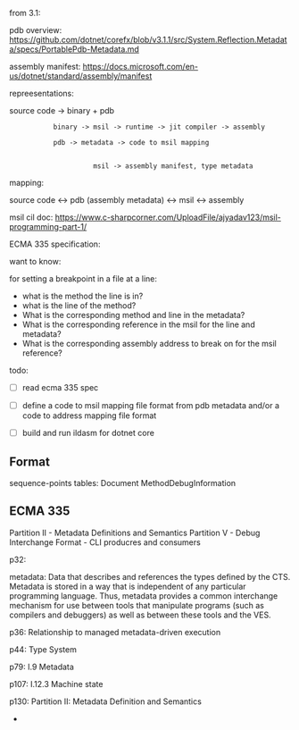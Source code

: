 from 3.1:

pdb overview:
https://github.com/dotnet/corefx/blob/v3.1.1/src/System.Reflection.Metadata/specs/PortablePdb-Metadata.md

assembly manifest:
https://docs.microsoft.com/en-us/dotnet/standard/assembly/manifest


repreesentations:

source code -> binary + pdb

               binary -> msil -> runtime -> jit compiler -> assembly

               pdb -> metadata -> code to msil mapping


                         msil -> assembly manifest, type metadata


mapping:

  source code <-> pdb (assembly metadata) <-> msil <-> assembly


msil cil doc:
https://www.c-sharpcorner.com/UploadFile/ajyadav123/msil-programming-part-1/

ECMA 335 specification:

want to know:

for setting a breakpoint in a file at a line:
- what is the method the line is in?
- what is the line of the method?
- What is the corresponding method and line in the metadata?
- What is the corresponding reference in the msil for the line and metadata?
- What is the corresponding assembly address to break on for the msil reference?

todo:

- [ ] read ecma 335 spec
- [ ] define a code to msil mapping file format from pdb metadata and/or a code to address mapping file format
- [ ] build and run ildasm for dotnet core


## Format

sequence-points
tables:
  Document
  MethodDebugInformation

## ECMA 335

Partition II - Metadata Definitions and Semantics
Partition V - Debug Interchange Format - CLI producres and consumers


p32:

metadata: Data that describes and references the types defined by the CTS. Metadata is stored in a way that is independent of any particular programming language. Thus, metadata provides a common interchange mechanism for use between tools that manipulate programs (such as compilers and debuggers) as well as between these tools and the VES.

p36:
Relationship to managed metadata-driven execution

p44:
Type System

p79:
I.9 Metadata

p107:
I.12.3 Machine state

p130:
Partition II:
Metadata Definition and Semantics

-
